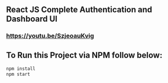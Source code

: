## React JS Complete Authentication and Dashboard UI
### https://youtu.be/SzjeoauKvig

## To Run this Project via NPM follow below:

```bash
npm install
npm start
```


